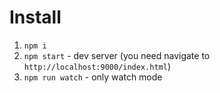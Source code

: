 # Install

1. `npm i`
2. `npm start` - dev server (you need navigate to `http://localhost:9000/index.html`)
3. `npm run watch` - only watch mode